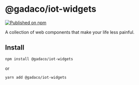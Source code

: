 # @gadaco/iot-widgets

[![Published on npm](https://img.shields.io/npm/v/@gadaco/iot-widgets)](https://www.npmjs.com/package/@gadaco/iot-widgets)

A collection of web components that make your life less painful.

## Install
```bash
npm install @gadaco/iot-widgets
```
or
```bash
yarn add @gadaco/iot-widgets
```

<!-- ### use -->
<!-- ``` -->
<!-- yarn plop widget Foo g-foo -->
<!-- yarn plop components Bar HTMLDivElement div g-bar -->
<!-- ``` -->
<!---->
<!-- ## Code Analysis -->
<!-- ### Count line -->
<!-- ``` -->
<!-- cloc --fullpath \ -->
<!--  --not-match-d='(node_modules|dist|plop_templates)' \ -->
<!--  --not-match-f='(plopfile.mjs|.dependency-cruiser.cjs)' \ -->
<!--  --exclude-list-file=notcount . -->
<!-- ``` -->
